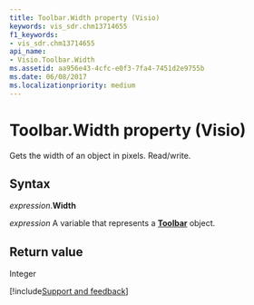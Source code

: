 ```yaml
---
title: Toolbar.Width property (Visio)
keywords: vis_sdr.chm13714655
f1_keywords:
- vis_sdr.chm13714655
api_name:
- Visio.Toolbar.Width
ms.assetid: aa956e43-4cfc-e0f3-7fa4-7451d2e9755b
ms.date: 06/08/2017
ms.localizationpriority: medium
---
```



# Toolbar.Width property (Visio)

Gets the width of an object in pixels. Read/write.


## Syntax

_expression_.**Width**

_expression_ A variable that represents a **[Toolbar](Visio.Toolbar.md)** object.


## Return value

Integer

[!include[Support and feedback](~/includes/feedback-boilerplate.md)]